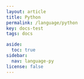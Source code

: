 ```yaml
---
layout: article
title: Python
permalink: /language/python
key: docs-test
tags: docs

aside:
  toc: true
sidebar:
  nav: language-py
license: false
---
```

<!--more-->

